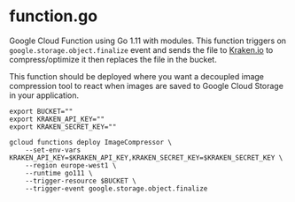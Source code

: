 # function.go

Google Cloud Function using Go 1.11 with modules.
This function triggers on `google.storage.object.finalize` event and sends the file to [Kraken.io](https://kraken.io/) to compress/optimize it then replaces the file in the bucket.

This function should be deployed where you want a decoupled image compression tool to react when images are saved to Google Cloud Storage in your application.

```
export BUCKET=""
export KRAKEN_API_KEY=""
export KRAKEN_SECRET_KEY=""
```

```
gcloud functions deploy ImageCompressor \
    --set-env-vars KRAKEN_API_KEY=$KRAKEN_API_KEY,KRAKEN_SECRET_KEY=$KRAKEN_SECRET_KEY \
    --region europe-west1 \
    --runtime go111 \
    --trigger-resource $BUCKET \
    --trigger-event google.storage.object.finalize
``` 